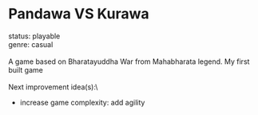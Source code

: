 # Pandawa VS Kurawa
status: playable\
genre: casual\
\
A game based on Bharatayuddha War from Mahabharata legend. My first built game\
\
Next improvement idea(s):\
- increase game complexity: add agility
